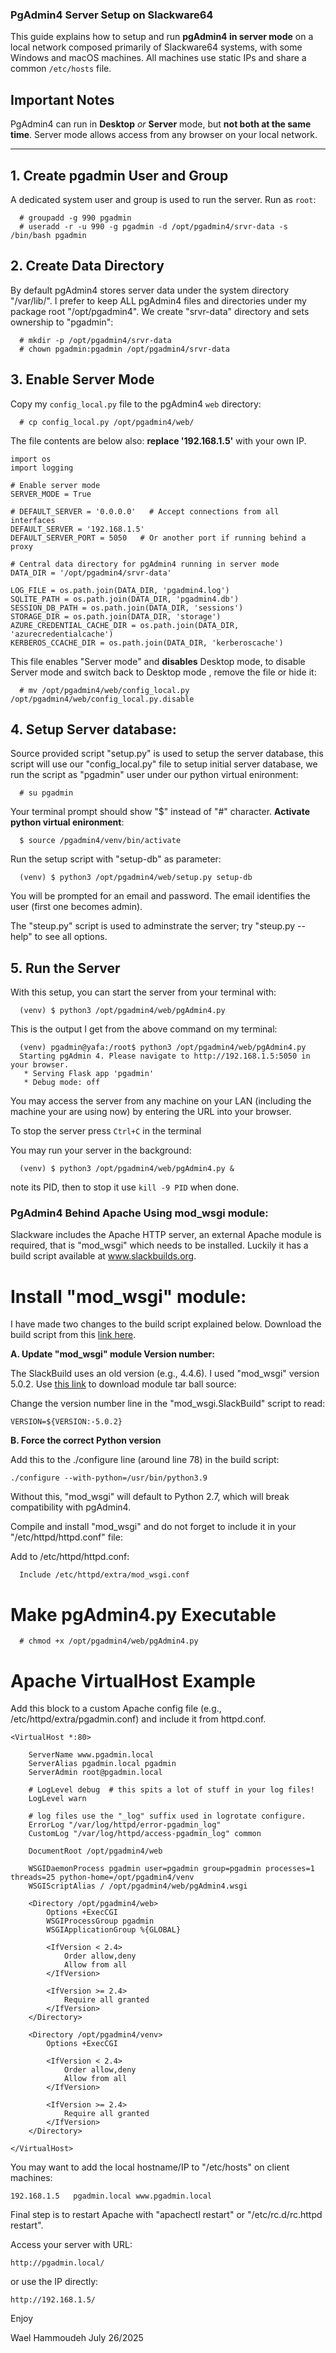 ### PgAdmin4 Server Setup on Slackware64

This guide explains how to setup and run **pgAdmin4 in server mode** on a local
network composed primarily of Slackware64 systems, with some Windows and macOS
machines. All machines use static IPs and share a common `/etc/hosts` file.

## Important Notes

 PgAdmin4 can run in **Desktop** *or* **Server** mode, but **not both at the same time**.
 Server mode allows access from any browser on your local network.

---

## 1. Create pgadmin User and Group

A dedicated system user and group is used to run the server. Run as `root`:

```
  # groupadd -g 990 pgadmin
  # useradd -r -u 990 -g pgadmin -d /opt/pgadmin4/srvr-data -s /bin/bash pgadmin
```

## 2. Create Data Directory

By default pgAdmin4 stores server data under the system directory "/var/lib/".
I prefer to keep ALL pgAdmin4 files and directories under my package root
"/opt/pgadmin4". We create "srvr-data" directory and sets ownership to "pgadmin":

```
  # mkdir -p /opt/pgadmin4/srvr-data
  # chown pgadmin:pgadmin /opt/pgadmin4/srvr-data
```

## 3. Enable Server Mode

Copy my `config_local.py` file to the pgAdmin4 `web` directory:

```
  # cp config_local.py /opt/pgadmin4/web/
```

The file contents are below also: **replace '192.168.1.5'** with your own IP.

```
import os
import logging

# Enable server mode
SERVER_MODE = True

# DEFAULT_SERVER = '0.0.0.0'   # Accept connections from all interfaces
DEFAULT_SERVER = '192.168.1.5'
DEFAULT_SERVER_PORT = 5050   # Or another port if running behind a proxy

# Central data directory for pgAdmin4 running in server mode
DATA_DIR = '/opt/pgadmin4/srvr-data'

LOG_FILE = os.path.join(DATA_DIR, 'pgadmin4.log')
SQLITE_PATH = os.path.join(DATA_DIR, 'pgadmin4.db')
SESSION_DB_PATH = os.path.join(DATA_DIR, 'sessions')
STORAGE_DIR = os.path.join(DATA_DIR, 'storage')
AZURE_CREDENTIAL_CACHE_DIR = os.path.join(DATA_DIR, 'azurecredentialcache')
KERBEROS_CCACHE_DIR = os.path.join(DATA_DIR, 'kerberoscache')
```

This file enables "Server mode" and **disables** Desktop mode,  to disable Server
mode and switch back to Desktop mode , remove the file or hide it:

```
  # mv /opt/pgadmin4/web/config_local.py /opt/pgadmin4/web/config_local.py.disable
```

## 4. Setup Server database:

Source provided script "setup.py" is used to setup the server database, this
script will use our "config_local.py" file to setup initial server database, we
run the script as "pgadmin" user under our python virtual enironment:

```
  # su pgadmin
```

Your terminal prompt should show "$" instead of "#" character. **Activate python
virtual enironment**:

```
  $ source /pgadmin4/venv/bin/activate
```

Run the setup script with "setup-db" as parameter:

```
  (venv) $ python3 /opt/pgadmin4/web/setup.py setup-db
```

You will be prompted for an email and password.
The email identifies the user (first one becomes admin).

The "steup.py" script is used to adminstrate the server; try "steup.py --help"
to see all options.

## 5. Run the Server

With this setup, you can start the server from your terminal with:

```
  (venv) $ python3 /opt/pgadmin4/web/pgAdmin4.py
```

This is the output I get from the above command on my terminal:

```
  (venv) pgadmin@yafa:/root$ python3 /opt/pgadmin4/web/pgAdmin4.py
  Starting pgAdmin 4. Please navigate to http://192.168.1.5:5050 in your browser.
   * Serving Flask app 'pgadmin'
   * Debug mode: off

 ```

 You may access the server from any machine on your LAN (including the machine
 your are using now) by entering the URL into your browser.

To stop the server press `Ctrl+C` in the terminal

You may run your server in the background:

```
  (venv) $ python3 /opt/pgadmin4/web/pgAdmin4.py &
```

note its PID, then to stop it use `kill -9 PID` when done.


### PgAdmin4 Behind Apache Using mod_wsgi module:

Slackware includes the Apache HTTP server, an external Apache module is required,
that is "mod_wsgi" which needs to be installed. Luckily it has a build script available
at www.slackbuilds.org.

# Install "mod_wsgi" module:

I have made two changes to the build script explained below. Download the build
script from this [link here](https://slackbuilds.org/repository/15.0/network/mod_wsgi/).

**A. Update "mod_wsgi" module Version number:**

The SlackBuild uses an old version (e.g., 4.4.6). I used  "mod_wsgi" version 5.0.2.
Use [this link]( https://github.com/GrahamDumpleton/mod_wsgi/archive/5.0.2/mod_wsgi-5.0.02.tar.gz)
to download module tar ball source:

Change the version number line in the "mod_wsgi.SlackBuild" script to read:

```
VERSION=${VERSION:-5.0.2}
```

**B. Force the correct Python version**

Add this to the ./configure line (around line 78) in the build script:

```
./configure --with-python=/usr/bin/python3.9
```

Without this, "mod_wsgi" will default to Python 2.7, which will break compatibility with pgAdmin4.

Compile and install "mod_wsgi" and do not forget to include it in your  "/etc/httpd/httpd.conf" file:

Add to /etc/httpd/httpd.conf:
```
  Include /etc/httpd/extra/mod_wsgi.conf
```

# Make pgAdmin4.py Executable

```
  # chmod +x /opt/pgadmin4/web/pgAdmin4.py
```

# Apache VirtualHost Example

Add this block to a custom Apache config file (e.g., /etc/httpd/extra/pgadmin.conf) and include it from httpd.conf.

```
<VirtualHost *:80>

    ServerName www.pgadmin.local
    ServerAlias pgadmin.local pgadmin
    ServerAdmin root@pgadmin.local

    # LogLevel debug  # this spits a lot of stuff in your log files!
    LogLevel warn

    # log files use the "_log" suffix used in logrotate configure.
    ErrorLog "/var/log/httpd/error-pgadmin_log"
    CustomLog "/var/log/httpd/access-pgadmin_log" common

    DocumentRoot /opt/pgadmin4/web

    WSGIDaemonProcess pgadmin user=pgadmin group=pgadmin processes=1 threads=25 python-home=/opt/pgadmin4/venv
    WSGIScriptAlias / /opt/pgadmin4/web/pgAdmin4.wsgi

    <Directory /opt/pgadmin4/web>
        Options +ExecCGI
        WSGIProcessGroup pgadmin
        WSGIApplicationGroup %{GLOBAL}

        <IfVersion < 2.4>
            Order allow,deny
            Allow from all
        </IfVersion>

        <IfVersion >= 2.4>
            Require all granted
        </IfVersion>
    </Directory>

    <Directory /opt/pgadmin4/venv>
        Options +ExecCGI

        <IfVersion < 2.4>
            Order allow,deny
            Allow from all
        </IfVersion>

        <IfVersion >= 2.4>
            Require all granted
        </IfVersion>
    </Directory>

</VirtualHost>
```

You may want to add the local hostname/IP to "/etc/hosts" on client machines:

```
192.168.1.5   pgadmin.local www.pgadmin.local
```

Final step is to restart Apache with "apachectl restart" or "/etc/rc.d/rc.httpd restart".

Access your server with URL:

```
http://pgadmin.local/
```

or use the IP directly:

```
http://192.168.1.5/
```

Enjoy

Wael Hammoudeh
July 26/2025
